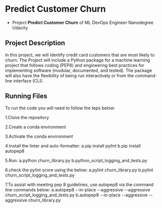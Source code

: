 # Predict Customer Churn

- Project **Predict Customer Churn** of ML DevOps Engineer Nanodegree Udacity

## Project Description
In this project, we will  identify credit card customers that are most likely to churn.
The Project will include a Python package for a machine learning project that follows coding (PEP8) and engineering best practices for implementing software (modular, documented, and tested). The package will also have the flexibility of being run interactively or from the command-line interface (CLI). 

## Running Files
To run the code you will need to follow the teps below:

1.Clone the repository

2.Create a conda environment

3.Activate the conda environment

4.Install the linter and auto-formatter:
    a.pip install pylint
    b.pip install autopep8

5.Run: 
    a.python churn_library.py
    b.python_script_logging_and_tests.py

6.check the pylint score using the below:
    a.pylint churn_library.py
    b.pylint churn_script_logging_and_tests.py

7.To assist with meeting pep 8 guidelines, use autopep8 via the command line commands below:
    a.autopep8 --in-place --aggressive --aggressive churn_script_logging_and_tests.py
    b.autopep8 --in-place --aggressive --aggressive churn_library.py


